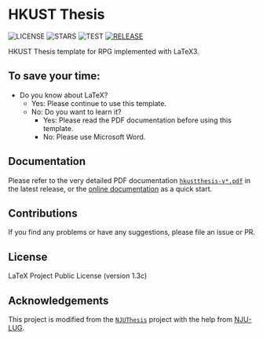 # HKUST Thesis
![LICENSE](https://img.shields.io/github/license/HKFoggyU/hkust-thesis)
![STARS](https://img.shields.io/github/stars/HKFoggyU/hkust-thesis)
![TEST](https://github.com/HKFoggyU/hkust-thesis/actions/workflows/test.yml/badge.svg)
[![RELEASE](https://github.com/HKFoggyU/hkust-thesis/actions/workflows/release.yml/badge.svg)](https://github.com/HKFoggyU/hkust-thesis/releases)


HKUST Thesis template for RPG implemented with LaTeX3.

## To save your time:

- Do you know about LaTeX?
    - Yes: Please continue to use this template.
    - No: Do you want to learn it?
        - Yes: Please read the PDF documentation before using this template.
        - No: Please use Microsoft Word.

## Documentation

Please refer to the very detailed PDF documentation [``hkustthesis-v*.pdf``](https://github.com/HKFoggyU/hkust-thesis/releases/latest/) in the latest release, or the [online documentation](https://HKFoggyU.github.io/hkust-thesis/) as a quick start.

## Contributions

If you find any problems or have any suggestions, please file an issue or PR.

## License

LaTeX Project Public License (version 1.3c)

## Acknowledgements

This project is modified from the [`` NJUThesis ``](https://github.com/nju-lug/NJUThesis) project with the help from [NJU-LUG](https://github.com/nju-lug).

